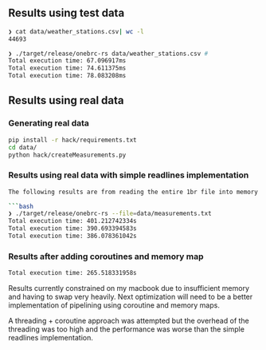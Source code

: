 ## Results using test data

```bash
❯ cat data/weather_stations.csv| wc -l
44693
```

```bash
❯ ./target/release/onebrc-rs data/weather_stations.csv # 
Total execution time: 67.096917ms
Total execution time: 74.611375ms
Total execution time: 78.083208ms

```

## Results using real data

### Generating real data

```bash
pip install -r hack/requirements.txt
cd data/
python hack/createMeasurements.py
```

### Results using real data with simple readlines implementation
```bash
The following results are from reading the entire 1br file into memory and then processing.

```bash
❯ ./target/release/onebrc-rs --file=data/measurements.txt
Total execution time: 401.212742334s
Total execution time: 390.693394583s
Total execution time: 386.078361042s
```


### Results after adding coroutines and memory map

```bash
Total execution time: 265.518331958s
```

Results currently constrained on my macbook due to insufficient memory and having to swap very heavily.
Next optimization will need to be a better implementation of pipelining using coroutine and memory maps.

A threading + coroutine approach was attempted but the overhead of the threading was too high and the performance was worse than the simple readlines implementation.


